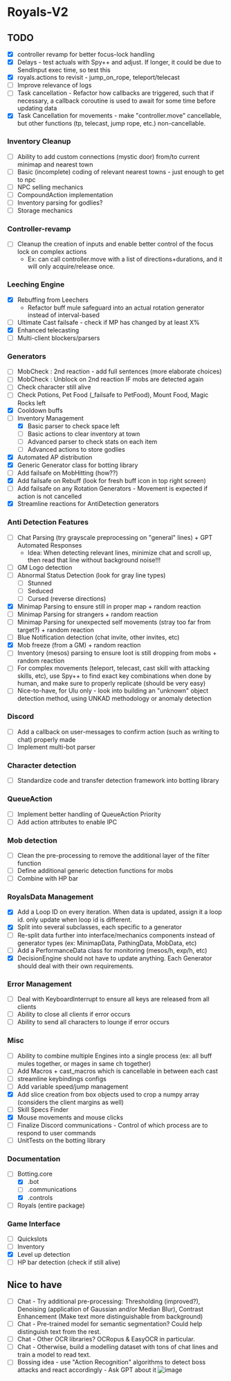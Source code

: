 # Royals-V2

## TODO
  - [x] controller revamp for better focus-lock handling
  - [x] Delays - test actuals with Spy++ and adjust. If longer, it could be due to SendInput exec time, so test this
  - [x] royals.actions to revisit - jump_on_rope, teleport/telecast
  - [ ] Improve relevance of logs
  - [ ] Task cancellation - Refactor how callbacks are triggered, such that if necessary, a callback coroutine is used to await for some time before updating data
  - [x] Task Cancellation for movements - make "controller.move" cancellable, but other functions (tp, telecast, jump rope, etc.) non-cancellable.

### Inventory Cleanup
- [ ] Ability to add custom connections (mystic door) from/to current minimap and nearest town
- [ ] Basic (incomplete) coding of relevant nearest towns - just enough to get to npc
- [ ] NPC selling mechanics
- [ ] CompoundAction implementation
- [ ] Inventory parsing for godlies?
- [ ] Storage mechanics

### Controller-revamp
- [ ] Cleanup the creation of inputs and enable better control of the focus lock on complex actions
  - Ex: can call controller.move with a list of directions+durations, and it will only acquire/release once.

### Leeching Engine
  - [x] Rebuffing from Leechers
    - Refactor buff mule safeguard into an actual rotation generator instead of interval-based
  - [ ] Ultimate Cast failsafe - check if MP has changed by at least X%
  - [x] Enhanced telecasting
  - [ ] Multi-client blockers/parsers
  
### Generators
  - [ ] MobCheck : 2nd reaction - add full sentences (more elaborate choices)
  - [ ] MobCheck : Unblock on 2nd reaction IF mobs are detected again
  - [ ] Check character still alive
  - [ ] Check Potions, Pet Food (_failsafe to PetFood), Mount Food, Magic Rocks left
  - [x] Cooldown buffs
  - [ ] Inventory Management
    - [x] Basic parser to check space left
    - [ ] Basic actions to clear inventory at town
    - [ ] Advanced parser to check stats on each item
    - [ ] Advanced actions to store godlies
  - [x] Automated AP distribution
  - [x] Generic Generator class for botting library
  - [ ] Add failsafe on MobHitting (how??)
  - [x] Add failsafe on Rebuff (look for fresh buff icon in top right screen)
  - [ ] Add failsafe on any Rotation Generators - Movement is expected if action is not cancelled
  - [x] Streamline reactions for AntiDetection generators

### Anti Detection Features
  - [ ] Chat Parsing (try grayscale preprocessing on "general" lines) + GPT Automated Responses
    - Idea: When detecting relevant lines, minimize chat and scroll up, then read that line without background noise!!!
  - [ ] GM Logo detection
  - [ ] Abnormal Status Detection (look for gray line types)
    - [ ] Stunned
    - [ ] Seduced
    - [ ] Cursed (reverse directions)
  - [x] Minimap Parsing to ensure still in proper map + random reaction
  - [ ] Minimap Parsing for strangers + random reaction
  - [ ] Minimap Parsing for unexpected self movements (stray too far from target?) + random reaction
  - [ ] Blue Notification detection (chat invite, other invites, etc)
  - [x] Mob freeze (from a GM) + random reaction
  - [ ] Inventory (mesos) parsing to ensure loot is still dropping from mobs + random reaction
  - [ ] For complex movements (teleport, telecast, cast skill with attacking skills, etc), use Spy++ to find exact key combinations when done by human, and make sure to properly replicate (should be very easy)
  - [ ] Nice-to-have, for Ulu only - look into building an "unknown" object detection method, using UNKAD methodology or anomaly detection

### Discord
   - [ ] Add a callback on user-messages to confirm action (such as writing to chat) properly made
   - [ ] Implement multi-bot parser

### Character detection
  - [ ] Standardize code and transfer detection framework into botting library
  
### QueueAction
  - [ ] Implement better handling of QueueAction Priority
  - [ ] Add action attributes to enable IPC
  
### Mob detection
  - [ ] Clean the pre-processing to remove the additional layer of the filter function
  - [ ] Define additional generic detection functions for mobs
  - [ ] Combine with HP bar
  
### RoyalsData Management
  - [x] Add a Loop ID on every iteration. When data is updated, assign it a loop id. only update when loop id is different.
  - [x] Split into several subclasses, each specific to a generator
  - [ ] Re-split data further into interface/mechanics components instead of generator types (ex: MinimapData, PathingData, MobData, etc)
  - [ ] Add a PerformanceData class for monitoring (mesos/h, exp/h, etc)
  - [x] DecisionEngine should not have to update anything. Each Generator should deal with their own requirements.

### Error Management
  - [ ] Deal with KeyboardInterrupt to ensure all keys are released from all clients
  - [ ] Ability to close all clients if error occurs
  - [ ] Ability to send all characters to lounge if error occurs

### Misc
  - [ ] Ability to combine multiple Engines into a single process (ex: all buff mules together, or mages in same ch together)
  - [ ] Add Macros + cast_macros which is cancellable in between each cast
  - [ ] streamline keybindings configs
  - [ ] Add variable speed/jump management
  - [x] Add slice creation from box objects used to crop a numpy array (considers the client margins as well)
  - [ ] Skill Specs Finder
  - [x] Mouse movements and mouse clicks
  - [ ] Finalize Discord communications - Control of which process are to respond to user commands
  - [ ] UnitTests on the botting library

### Documentation
  - [ ] Botting.core
    - [x] .bot
    - [ ] .communications
    - [x] .controls
  - [ ] Royals (entire package)

### Game Interface
  - [ ] Quickslots
  - [ ] Inventory
  - [x] Level up detection
  - [ ] HP bar detection (check if still alive)

## Nice to have
  - [ ] Chat - Try additional pre-processing: Thresholding (improved?), Denoising (application of Gaussian and/or Median Blur), Contrast Enhancement (Make text more distinguishable from background)
  - [ ] Chat - Pre-trained model for semantic segmentation? Could help distinguish text from the rest.
  - [ ] Chat - Other OCR libraries? OCRopus & EasyOCR in particular.
  - [ ] Chat - Otherwise, build a modelling dataset with tons of chat lines and train a model to read text.
  - [ ] Bossing idea - use "Action Recognition" algorithms to detect boss attacks and react accordingly - Ask GPT about it
![image](https://github.com/FlawlessNa/Royals-V2/assets/106719178/c2620077-d36e-4a8d-b39b-f200a196cd2e)
